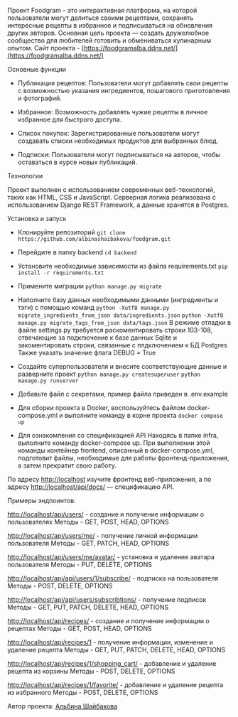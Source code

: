 Проект Foodgram -  это интерактивная платформа, на которой пользователи могут делиться своими рецептами, 
сохранять интересные рецепты в избранное и подписываться на обновления других авторов. 
Основная цель проекта — создать дружелюбное сообщество для любителей готовить и обмениваться кулинарным опытом.
Сайт проекта - [https://foodgramalba.ddns.net/](https://foodgramalba.ddns.net/)


Основные функции
- Публикация рецептов: Пользователи могут добавлять 
свои рецепты с возможностью указания ингредиентов, пошагового приготовления и фотографий.

- Избранное: Возможность добавлять чужие рецепты в личное избранное для быстрого доступа.

- Список покупок: Зарегистрированные пользователи могут создавать списки необходимых продуктов для выбранных блюд.

- Подписки: Пользователи могут подписываться на авторов, чтобы оставаться в курсе новых публикаций.


Технологии

Проект выполнен с использованием современных веб-технологий, таких как HTML, CSS и JavaScript.
Серверная логика реализована с использованием Django REST Framework, а данные хранятся в Postgres.


Установка и запуск

- Клонируйте репозиторий
    `git clone https://github.com/albinashaibakova/foodgram.git`
- Перейдите в папку backend
    `cd backend`
- Установите необходимые зависимости из файла requirements.txt
    `pip install -r requirements.txt`
- Примените миграции
    `python manage.py migrate`
- Наполните базу данных необходимыми данными (ингрeдиенты и тэги) с помощью команд
    `python -Xutf8 manage.py migrate_ingredients_from_json data/ingredients.json`
    `python -Xutf8 manage.py migrate_tags_from_json data/tags.json`
В режиме отладки в файле settings.py требуется раскоментировать строки 103-108, 
отвечающие за подключение к базе данных Sqlite и закоментировать строки, связанные с плдключением к БД Postgres
Также указать значение флага DEBUG = True
- Создайте суперпользователя и внесите соответствующие данные и разверните проект
    `python manage.py createsuperuser`
    `python manage.py runserver`
- Добавьте файл с секретами, пример файла приведен в .env.example
- Для сборки проекта в Docker, воспользуйтесь файлом docker-compose.yml и выполните команду в корне проекта
    `docker compose up`

- Для ознакомления со спецификацией API 
Находясь в папке infra, выполните команду docker-compose up. При выполнении этой команды контейнер frontend, описанный 
в docker-compose.yml, подготовит файлы, необходимые для работы фронтенд-приложения, а затем прекратит свою работу.

По адресу [http://localhost](http://localhost) изучите фронтенд веб-приложения, а по адресу [http://localhost/api/docs/](http://localhost/api/docs/) — спецификацию API.


Примеры эндпоинтов:

[http://localhost/api/users/](http://localhost/api/users/) - создание и получение информации о пользователях
Методы - GET, POST, HEAD, OPTIONS

[http://localhost/api/users/me/](http://localhost/api/users/me/) - получение личной информации пользователя
Методы - GET, PATCH, HEAD, OPTIONS

[http://localhost/api/users/me/avatar/](http://localhost/api/users/me/avatar/) - установка и удаление аватара пользователя
Методы - PUT, DELETE, OPTIONS

[http://localhost/api/api/users/1/subscribe/](http://localhost/api/api/users/1/subscribe/) - подписка на пользователя
Методы - POST, DELETE, OPTIONS

[http://localhost/api/api/users/subscribtions/](http://localhost/api/api/users/subscribtions/) - получение подписок
Методы - GET, PUT, PATCH, DELETE, HEAD, OPTIONS

[http://localhost/api/recipes/](http://localhost/api/recipes/) - создание и получение информации о рецептах
Методы - GET, POST, HEAD, OPTIONS

[http://localhost/api/recipes/1](http://localhost/api/recipes/1) - получение информации, изменение и удаление рецепта
Методы - GET, PUT, PATCH, DELETE, HEAD, OPTIONS

[http://localhost/api/recipes/1/shopping_cart/](http://localhost/api/recipes/1/shopping_cart/) - добавление и удаление рецепта из корзины
Методы - POST, DELETE, OPTIONS

[http://localhost/api/recipes/1/favorite/](http://localhost/api/recipes/1/favorite/) - добавление и удаление рецепта из избранного
Методы - POST, DELETE, OPTIONS


Автор проекта:
[Альбина Шайбакова](https://github.com/albinashaibakova)